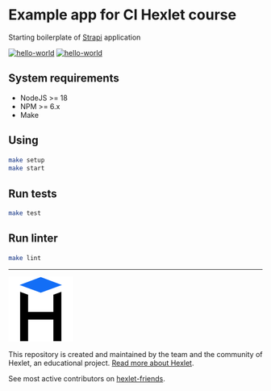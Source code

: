 # Example app for CI Hexlet course

Starting boilerplate of [Strapi](https://strapi.io/) application

[![hello-world](https://github.com/IgorLebedev/hexlet-ci-app/actions/workflows/main.yml/badge.svg)](https://github.com/IgorLebedev/hexlet-ci-app/actions/workflows/main.yml)
[![hello-world](https://github.com/IgorLebedev/hexlet-ci-app/actions/workflows/main.yml/badge.svg)](https://github.com/IgorLebedev/hexlet-ci-app/actions/workflows/main.yml)

## System requirements

* NodeJS >= 18
* NPM >= 6.x
* Make

## Using

```sh
make setup
make start
```

## Run tests

```sh
make test
```

## Run linter

```sh
make lint
```

---

[![Hexlet Ltd. logo](https://raw.githubusercontent.com/Hexlet/assets/master/images/hexlet_logo128.png)](https://hexlet.io/?utm_source=github&utm_medium=link&utm_campaign=hexlet-ci-app)

This repository is created and maintained by the team and the community of Hexlet, an educational project. [Read more about Hexlet](https://hexlet.io/?utm_source=github&utm_medium=link&utm_campaign=hexlet-ci-app).

See most active contributors on [hexlet-friends](https://friends.hexlet.io/).
